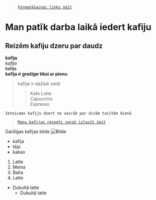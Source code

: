 >[`Formatēšainai links šeit`](https://docs.github.com/en/get-started/writing-on-github/getting-started-with-writing-and-formatting-on-github/basic-writing-and-formatting-syntax#images)

# Man patīk darba laikā iedert kafiju
## Reizēm kafiju dzeru par daudz
**kafija**  
_kafija_  
~~kafija~~  
**kafija _ir grašīga_ tikai ar pienu**  
>kafijai ir dažādi veidi
>>Kafe Latte  
>>Capuccino  
>>Espresso  

`Ieteicams kafiju dzert ne vairāk par divām tasītēm dienā`  

>[`Manu kafijas recepti varat izlasīt šeit`](github.com/atoander)  

Garšīgas kafijas bilde
![Bilde](https://g3.delphi.lv/images/pix/995x521/ttyREzdqt50/kafijas-tase-kafija-dzeriens-48919843.jpg)  

* kafija  
* tēja  
* kakao  

1. Latte  
2. Melna  
3. Balta     
4. Latte  
  - Dubultā latte  
    - Dubultā latte  
